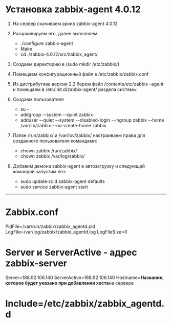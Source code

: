 # Установка zabbix-agent 4.0.12
1. На сервер скачиваем архив zabbix-agent 4.0.12
2. Разархивируем его, далее выполняем:

	* ./configure zabbix-agent
	* Make
	* cd ./zabbix-4.0.12/src/zabbix_agent/

3. Создаем директорию в (sudo mkdir /etc/zabbix/)
4. Помещаем конфигурационный файл в /etc/zabbix/zabbix.conf
5. Из дистрибутива версии 2.2 берем файл /contents/etc/zabbix –agent и помещаем в /etc/init.d/zabbix-agent/ раздела системы
6. Создаем пользователя
	
    * su -
	* addgroup --system --quiet zabbix
	* adduser --quiet --system --disabled-login --ingroup zabbix --home /var/lib/zabbix --no-create-home zabbix
	
7. Папке /run/zabbix/ и /var/lov/zabbix/ настраиваем права для созданного пользователя командами:

	* chown zabbix /run/zabbix/
	* chown zabbix /var/log/zabbix/

8. Добавим демона zabbix-agent в автозагрузку и следующей командой запустим его:

	* sudo update-rc.d zabbix-agent defaults
	* sudo service zabbix-agent start

***
# Zabbix.conf


PidFile=/var/run/zabbix/zabbix_agentd.pid
LogFile=/var/log/zabbix/zabbix_agentd.log
LogFileSize=0
# Server и ServerActive - адрес zabbix-server
Server=188.92.106.140
ServerActive=188.92.106.140
Hostname=**Название, которое будет указано при добавлении хоста**на сервере
# Include=/etc/zabbix/zabbix_agentd.d